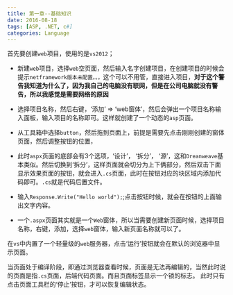 ```yaml
---
title: 第一章--基础知识
date: 2016-08-18
tags: [ASP, .NET, c#]
categories: Language
---
```


首先要创建`web`项目，使用的是`vs2012`；
- 新建`web`项目，选择`web`空页面，然后输入名字创建项目，在创建项目的时候会提示`netframework版本未配置。。。`这个可以不用管，直接进入项目，**对于这个警告我知道为什么了，因为我自己的电脑没有联网，但是在公司电脑就没有警告，所以我感觉是需要网络的原因**

- 选择项目名称，然后右键，‘添加’ => ‘web窗体’，然后会弹出一个项目名称输入面板，输入项目的名称即可。这样就创建了一个动态的`asp`页面。

- 从工具箱中选择`button`，然后拖到页面上，前提是需要先点击刚刚创建的窗体页面，然后调整按钮的位置，  

- 此时`aspx`页面的底部会有3个选项，‘设计’， ‘拆分’， ‘源’，这和`Dreanweave`基本类似。然后切换到‘拆分’，这样页面就会切分为上下俩部分，然后双击下面显示效果页面的按钮，就会进入`.cs`页面，此时在按钮对应的块区域内添加代码即可。`.cs`就是代码后置文件。

- 输入`Response.Write("Hello world");`;点击按钮时候，就会在按钮的上面输出文字内容。

- 一个`.aspx`页面其实就是一个`Web`窗体，所以当需要创建新页面时候，选择项目名称，右键，添加，选择`web`窗体，输入新页面名称就可以了。

在`vs`中内置了一个轻量级的`web`服务器，点击‘运行’按钮就会在默认的浏览器中显示页面。

当页面处于编译阶段，即通过浏览器查看时候，页面是无法再编辑的，当然此时说的页面是指`.cs`页面，后端代码页面。而且页面标签显示一个锁的标志。
此时只有点击页面工具栏的‘停止’按钮，才可以恢复编辑状态。

